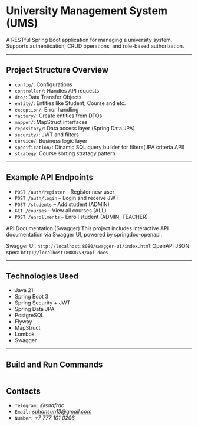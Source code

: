 # University Management System (UMS)

A RESTful Spring Boot application for managing a university system. Supports authentication, CRUD operations, and role-based authorization.

---

## Project Structure Overview

- `config/`: Configurations
- `controller/`: Handles API requests
- `dto/`:  Data Transfer Objects
- `entity/`: Entities like Student, Course and etc.
- `exception/`: Error handling
- `factory/`: Create entities from DTOs
- `mapper/`: MapStruct interfaces
- `repository/`: Data access layer (Spring Data JPA)
- `security/`: JWT and filters
- `service/`: Business logic layer
- `specification/`: Dinamic SQL query builder for filters(JPA criteria API)
- `strategy`: Course sorting stratagy pattern

---

## Example API Endpoints

- `POST /auth/register` – Register new user
- `POST /auth/login` – Login and receive JWT
- `POST /students` – Add student (ADMIN)
- `GET /courses` – View all courses (ALL)
- `POST /enrollments` – Enroll student (ADMIN, TEACHER)

API Documentation (Swagger)
This project includes interactive API documentation via Swagger UI, powered by springdoc-openapi.

Swagger UI:
```http://localhost:8080/swagger-ui/index.html```
OpenAPI JSON spec:
```http://localhost:8080/v3/api-docs```

---

## Technologies Used

- Java 21
- Spring Boot 3
- Spring Security + JWT
- Spring Data JPA
- PostgreSQL
- Flyway
- MapStruct
- Lombok
- Swagger

---

## Build and Run Commands

```bash

```

## Contacts

- `Telegram:` *@saafrac*
- `Email:` *suhansun13@gmail.com*
- `Number:` *+7 777 101 0206*
